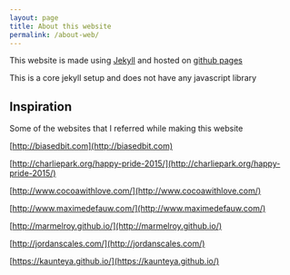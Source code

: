 ```yaml
---
layout: page
title: About this website
permalink: /about-web/
---
```


This website is made using [Jekyll][1] and hosted on [github pages][2]

This is a core jekyll setup and does not have any javascript library

## Inspiration
Some of the websites that I referred while making this website


[http://biasedbit.com](http://biasedbit.com)

[http://charliepark.org/happy-pride-2015/](http://charliepark.org/happy-pride-2015/)

[http://www.cocoawithlove.com/](http://www.cocoawithlove.com/)

[http://www.maximedefauw.com/](http://www.maximedefauw.com/)

[http://marmelroy.github.io/](http://marmelroy.github.io/)

[http://jordanscales.com/](http://jordanscales.com/)

[https://kaunteya.github.io/](https://kaunteya.github.io/)

[1]: https://jekyllrb.com/
[2]: https://pages.github.com/
